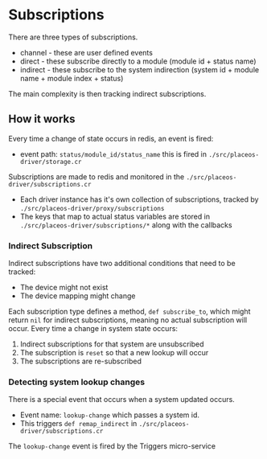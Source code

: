 # Subscriptions

There are three types of subscriptions.

* channel - these are user defined events
* direct - these subscribe directly to a module (module id + status name)
* indirect - these subscribe to the system indirection (system id + module name + module index + status)

The main complexity is then tracking indirect subscriptions.


## How it works

Every time a change of state occurs in redis, an event is fired:

* event path: `status/module_id/status_name` this is fired in `./src/placeos-driver/storage.cr`

Subscriptions are made to redis and monitored in the `./src/placeos-driver/subscriptions.cr`

* Each driver instance has it's own collection of subscriptions, tracked by `./src/placeos-driver/proxy/subscriptions`
* The keys that map to actual status variables are stored in `./src/placeos-driver/subscriptions/*` along with the callbacks


### Indirect Subscription

Indirect subscriptions have two additional conditions that need to be tracked:

* The device might not exist
* The device mapping might change

Each subscription type defines a method, `def subscribe_to`, which might return `nil` for indirect subscriptions, meaning no actual subscription will occur.
Every time a change in system state occurs:

1. Indirect subscriptions for that system are unsubscribed
2. The subscription is `reset` so that a new lookup will occur
3. The subscriptions are re-subscribed


### Detecting system lookup changes

There is a special event that occurs when a system updated occurs.

* Event name: `lookup-change` which passes a system id.
* This triggers `def remap_indirect` in `./src/placeos-driver/subscriptions.cr`

The `lookup-change` event is fired by the Triggers micro-service
